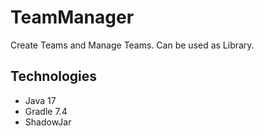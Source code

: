 # TeamManager

Create Teams and Manage Teams. Can be used as Library.

## Technologies

- Java 17
- Gradle 7.4
- ShadowJar
